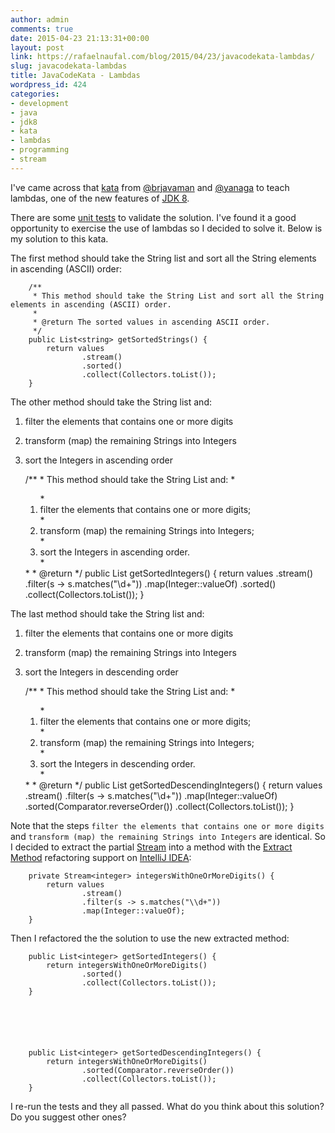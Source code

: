 ```yaml
---
author: admin
comments: true
date: 2015-04-23 21:13:31+00:00
layout: post
link: https://rafaelnaufal.com/blog/2015/04/23/javacodekata-lambdas/
slug: javacodekata-lambdas
title: JavaCodeKata - Lambdas
wordpress_id: 424
categories:
- development
- java
- jdk8
- kata
- lambdas
- programming
- stream
---
```


I've came across that [kata](https://github.com/JavaCodeKata/stream-lambda) from [@brjavaman](https://twitter.com/brjavaman) and [@yanaga](https://twitter.com/yanaga) to teach lambdas, one of the new features of [JDK 8](http://www.oracle.com/technetwork/java/javase/8-whats-new-2157071.html).

There are some [unit tests](http://junit.org/) to validate the solution. I've found it a good opportunity to exercise the use of lambdas so I decided to solve it. Below is my solution to this kata.

The first method should take the String list and sort all the String elements in ascending (ASCII) order:

    
    
        /**
         * This method should take the String List and sort all the String elements in ascending (ASCII) order.
         *
         * @return The sorted values in ascending ASCII order.
         */
        public List<string> getSortedStrings() {
            return values
                    .stream()
                    .sorted()
                    .collect(Collectors.toList());
        }


The other method should take the String list and:



	
  1. filter the elements that contains one or more digits

	
  2. transform (map) the remaining Strings into Integers

	
  3. sort the Integers in ascending order



    
            
        /**
         * This method should take the String List and:
         * <ol>
         * <li>filter the elements that contains one or more digits;</li>
         * <li>transform (map) the remaining Strings into Integers;</li>
         * <li>sort the Integers in ascending order.</li>
         * </ol>
         *
         * @return
         */
        public List<integer> getSortedIntegers() {
            return values
                    .stream()
                    .filter(s -> s.matches("\\d+"))
                    .map(Integer::valueOf)
                    .sorted()
                    .collect(Collectors.toList());
        }
    


The last method should take the String list and:



	
  1. filter the elements that contains one or more digits

	
  2. transform (map) the remaining Strings into Integers

	
  3. sort the Integers in descending order



    
        
        /**
         * This method should take the String List and:
         * <ol>
         * <li>filter the elements that contains one or more digits;</li>
         * <li>transform (map) the remaining Strings into Integers;</li>
         * <li>sort the Integers in descending order.</li>
         * </ol>
         *
         * @return
         */
        public List<integer> getSortedDescendingIntegers() {
            return values
                    .stream()
                    .filter(s -> s.matches("\\d+"))
                    .map(Integer::valueOf)
                    .sorted(Comparator.reverseOrder())
                    .collect(Collectors.toList());
        }
    


Note that the steps `filter the elements that contains one or more digits` and `transform (map) the remaining Strings into Integers` are identical. So I decided to extract the partial [Stream](http://docs.oracle.com/javase/8/docs/api/java/util/stream/Stream.html) into a method with the [Extract Method](http://refactoring.com/catalog/extractMethod.html) refactoring support on [IntelliJ IDEA](https://www.jetbrains.com/idea/):

    
    
        private Stream<integer> integersWithOneOrMoreDigits() {
            return values
                    .stream()
                    .filter(s -> s.matches("\\d+"))
                    .map(Integer::valueOf);
        }



Then I refactored the the solution to use the new extracted method:


    
        
        public List<integer> getSortedIntegers() {
            return integersWithOneOrMoreDigits()
                    .sorted()
                    .collect(Collectors.toList());
        }




    
    
        public List<integer> getSortedDescendingIntegers() {
            return integersWithOneOrMoreDigits()
                    .sorted(Comparator.reverseOrder())
                    .collect(Collectors.toList());
        }



I re-run the tests and they all passed. What do you think about this solution? Do you suggest other ones?
